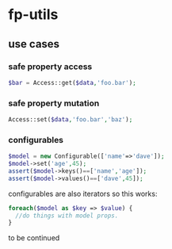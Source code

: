 # fp-utils

## use cases

### safe property access

```php
$bar = Access::get($data,'foo.bar');
```
### safe property mutation
```php
Access::set($data,'foo.bar','baz');
```

### configurables

```php
$model = new Configurable(['name'=>'dave']);
$model->set('age',45);
assert($model->keys()==['name','age']);
assert($model->values()==['dave',45]);
```
configurables are also iterators so this works:

```php
foreach($model as $key => $value) {
  //do things with model props.
}
```

to be continued
